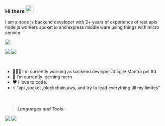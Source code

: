 ### Hi there <img src="https://media.giphy.com/media/hvRJCLFzcasrR4ia7z/giphy.gif" width="25px">

I am a node js backend developer with 2+ years of experience of rest apis node js workers socket io and express middle ware using things with micro service 

![](https://komarev.com/ghpvc/?username=sachinjat2802&label=PROFILE+VIEWS)


[<img src="https://img.shields.io/badge/instagram-%23E4405F.svg?&style=for-the-badge&logo=instagram&logoColor=white" />][instagram]
[<img src="https://img.shields.io/badge/linkedin-%230077B5.svg?&style=for-the-badge&logo=linkedin&logoColor=white" />][linkedin]


<br/>


- 👨🏾‍💻 I'm currently working as backend devloper at agile Mantra pvt ltd</span>
- 🌱 I’m currently learning mern</span>
- ❤️ I love to code.
- ⚡ “api ,socket ,blockchain,aws, and try to lead everything till my limites”



<br />



> ***Languages and Tools:***

[<img src="https://img.shields.io/badge/node.js%20-%2343853D.svg?&style=for-the-badge&logo=node.js&logoColor=white"/>][Nodejs]
[<img src="https://img.shields.io/badge/npm%20-%2343853j.svg?&style=for-the-badge&logo=npm&logoColor=white"/>][Nodejs]



























[instagram]: https://www.instagram.com/__monnu__
[linkedin]:https://www.linkedin.com/in/sachin-jat-2802/

[Nodejs]: https://nodejs.org/en/


